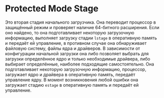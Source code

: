 # Protected Mode Stage

Это вторая стадия начального загрузчика. Она переводит процессор в защищённый режим и проверяет наличие 64-битного
расширения. Если оно найдено, то она подготавливает некоторую загрузочную информацию, выполняет загрузку стадии `lstage`
в оперативную память и передаёт ей управление, в противном случае она обнаруживает файловую систему, файлы ядра и
драйверов. В зависимости от конфигурации начальной загрузки она либо позволяет выбрать для загрузки определённое ядро
и только необходимые драйвера, либо выбирает определённые, наиболее подходящие самостоятельно. Она подготавливает
некоторую загрузочную информацию, процессор, загружает ядро и драйвера в оперативную память, передаёт управление ядру. В
момент возникновения любой ошибки она загружает стадию `estage` в оперативную память и передаёт ей управление.  
